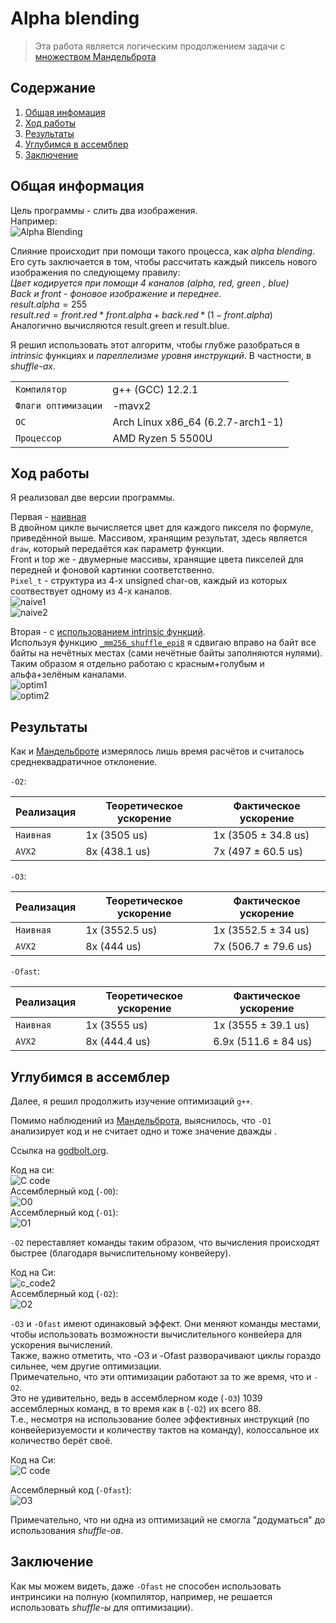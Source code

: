 # Alpha blending
> Эта работа является логическим продолжением задачи с [множеством Мандельброта](https://github.com/ThreadJava800/Mandelbrot)

## Содержание
1. [Общая инфомация](#general)
2. [Ход работы](#progress)
3. [Результаты](#compare)
4. [Углубимся в ассемблер](#assemble)
5. [Заключение](#conclusion)

## Общая информация <a name="general"></a>
Цель программы - слить два изображения. \
Например:\
![Alpha Blending](https://github.com/ThreadJava800/AlphaBlending/blob/main/readmepics/result.png)

Слияние происходит при помощи такого процесса, как <em>alpha blending</em>.\
Его суть заключается в том, чтобы рассчитать каждый пиксель нового изображения по следующему правилу:\
*Цвет кодируется при помощи 4 каналов (alpha, red, green , blue)*\
*Back и front - фоновое изображение и переднее.*\
$result.alpha = 255$\
$result.red = front.red * front.alpha + back.red * (1 - front.alpha)$\
Аналогично вычисляются result.green и result.blue.


Я решил использовать этот алгоритм, чтобы глубже разобраться в <em>intrinsic</em> функциях и <em>пареллелизме уровня инструкций</em>. В частности, в <em>shuffle-ах</em>. 


|  |  |
| --- | --- |
| `Компилятор` | g++ (GCC) 12.2.1 |
| `Флаги оптимизации` | -mavx2
| `ОС` | Arch Linux x86_64 (6.2.7-arch1-1)|
| `Процессор` | AMD Ryzen 5 5500U

## Ход работы <a name="progress"></a>

Я реализовал две версии программы.

Первая - [наивная](https://github.com/ThreadJava800/AlphaBlending/blob/main/naive.cpp)\
В двойном цикле вычисляется цвет для каждого пикселя по формуле, приведённой выше. Массивом, хранящим результат, здесь является `draw`, который передаётся как параметр функции.\
Front и top же - двумерные массивы, хранящие цвета пикселей для передней и фоновой картинки соответственно.\
`Pixel_t` - структура из 4-х unsigned char-ов, каждый из которых соотвествует одному из 4-х каналов.\
![naive1](https://github.com/ThreadJava800/AlphaBlending/blob/main/readmepics/naive1.png)\
![naive2](https://github.com/ThreadJava800/AlphaBlending/blob/main/readmepics/naive2.png)

Вторая - с [использованием intrinsic функций](https://github.com/ThreadJava800/AlphaBlending/blob/main/optim1.cpp).\
Используя функцию [`_mm256_shuffle_epi8`](https://www.laruence.com/sse/#text=_mm256_shuffle_epi8&expand=5156) я сдвигаю вправо на байт все байты на нечётных местах (сами нечётные байты заполняются нулями). Таким образом я отдельно работаю с красным+голубым и альфа+зелёным каналами.\
![optim1](https://github.com/ThreadJava800/AlphaBlending/blob/main/readmepics/optim1.png)\
![optim2](https://github.com/ThreadJava800/AlphaBlending/blob/main/readmepics/optim2.png)

## Результаты <a name="compare"></a>

Как и [Мандельброте](https://github.com/ThreadJava800/Mandelbrot) измерялось лишь время расчётов и считалось среднеквадратичное отклонение.

`-O2`:

| Реализация | Теоретическое ускорение | Фактическое ускорение |
| --- | --- | --- |
| `Наивная` | 1x (3505 us) | 1x (3505 ± 34.8 us) |
| `AVX2` | 8x (438.1 us) | 7x (497 ± 60.5 us) |

`-O3`:

| Реализация | Теоретическое ускорение | Фактическое ускорение |
| --- | --- | --- |
| `Наивная` | 1x (3552.5 us) | 1x (3552.5 ± 34 us) |
| `AVX2` | 8x (444 us) | 7x (506.7 ± 79.6 us) |

`-Ofast`:

| Реализация | Теоретическое ускорение | Фактическое ускорение |
| --- | --- | --- |
| `Наивная` | 1x (3555 us) | 1x (3555 ± 39.1 us) |
| `AVX2` | 8x (444.4 us) | 6.9x (511.6 ± 84 us) |

## Углубимся в ассемблер <a name="assemble"></a>
Далее, я решил продолжить изучение оптимизаций `g++`.

Помимо наблюдений из [Мандельброта](https://github.com/ThreadJava800/Mandelbrot), выяснилось, что `-O1` анализирует код и не считает одно и тоже значение дважды .

Ссылка на [godbolt.org](https://godbolt.org/z/eoa9Kc49v).

Код на си:\
![C code](https://github.com/ThreadJava800/AlphaBlending/blob/main/readmepics/c_code.png)\
Ассемблерный код (`-O0`):\
![O0](https://github.com/ThreadJava800/AlphaBlending/blob/main/readmepics/o0.png)\
Ассемблерный код (`-O1`):\
![O1](https://github.com/ThreadJava800/AlphaBlending/blob/main/readmepics/o1.png)

`-O2` переставляет команды таким образом, что вычисления происходят быстрее (благодаря вычислительному конвейеру). 

Код на Си:\
![c_code2](https://github.com/ThreadJava800/AlphaBlending/blob/main/readmepics/c_code2.png)\
Ассемблерный код (`-O2`):\
![O2](https://github.com/ThreadJava800/AlphaBlending/blob/main/readmepics/o2.png)

`-O3` и `-Ofast` имеют одинаковый эффект.
Они меняют команды местами, чтобы использовать возможности вычислительного конвейера для ускорения вычислений.\
Также, важно отметить, что -O3 и -Ofast разворачивают циклы гораздо сильнее, чем другие оптимизации.\
Примечательно, что эти оптимизации работают за то же время, что и `-O2`.\
Это не удивительно, ведь в ассемблерном коде (`-O3`) 1039 ассемблерных команд, в то время как в (`-O2`) их всего 88.\
Т.е., несмотря на использование более эффективных инструкций (по конвейеризуемости и количеству тактов на команду), колоссальное их количество берёт своё.

Код на Си:\
![C code](https://github.com/ThreadJava800/AlphaBlending/blob/main/readmepics/c_code3.png)

Ассемблерный код (`-Ofast`):\
![O3](https://github.com/ThreadJava800/AlphaBlending/blob/main/readmepics/o3.png)

Примечательно, что ни одна из оптимизаций не смогла "додуматься" до использования <em>shuffle-ов</em>.

## Заключение <a name="conclusion"></a>
Как мы можем видеть, даже `-Ofast` не способен использовать интринсики на полную (компилятор, например, не решается использовать <em>shuffle-ы</em> для оптимизации).